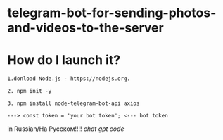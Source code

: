 # telegram-bot-for-sending-photos-and-videos-to-the-server

# How do I launch it?
``1.donload Node.js - https://nodejs.org.``


``2. npm init -y``

``3. npm install node-telegram-bot-api axios``

``---> const token = 'your bot token'; <--- bot token``


in Russian/На Русском!!!!
*chat gpt code*
